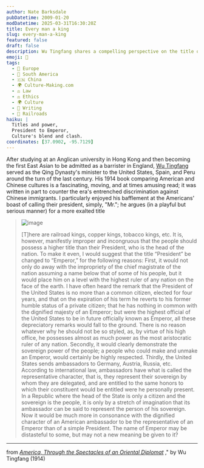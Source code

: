 ```yaml
---
author: Nate Barksdale
pubDatetime: 2009-01-20
modDatetime: 2025-03-31T16:30:20Z
title: Every man a king
slug: every-man-a-king
featured: false
draft: false
description: Wu Tingfang shares a compelling perspective on the title of the American president, advocating for a change to "Emperor" to elevate the position and reflect its true significance.
emoji: 👑
tags:
  - 🍷 Europe
  - 🧉 South America
  - 🇨🇳 China
  - 🌍 Culture-Making.com
  - ⚖️ Law
  - ⚖️ Ethics
  - 🌍 Culture
  - 📝 Writing
  - 🚂 Railroads
haiku: |
  Titles and power,  
  President to Emperor,  
  Culture's blend and clash.
coordinates: [37.0902, -95.7129]
---
```


After studying at an Anglican university in Hong Kong and then becoming the first East Asian to be admitted as a barrister in England, [Wu Tingfang](http://en.wikipedia.org/wiki/Wu_Tingfang) served as the Qing Dynasty's minister to the United States, Spain, and Peru around the turn of the last century. His 1914 book comparing American and Chinese cultures is a fascinating, moving, and at times amusing read; it was written in part to counter the era's entrenched discrimination against Chinese immigrants. I particularly enjoyed his bafflement at the Americans' boast of calling their president, simply, "Mr."; he argues (in a playful but serious manner) for a more exalted title

> ![image](http://culture-making.com/media/450px-Wu_Tingfang1_210.jpg)
>
> [T]here are railroad kings, copper kings, tobacco kings, etc. It is, however, manifestly improper and incongruous that the people should possess a higher title than their President, who is the head of the nation. To make it even, I would suggest that the title “President” be changed to “Emperor,” for the following reasons: First, it would not only do away with the impropriety of the chief magistrate of the nation assuming a name below that of some of his people, but it would place him on a level with the highest ruler of any nation on the face of the earth. I have often heard the remark that the President of the United States is no more than a common citizen, elected for four years, and that on the expiration of his term he reverts to his former humble status of a private citizen; that he has nothing in common with the dignified majesty of an Emperor; but were the highest official of the United States to be in future officially known as Emperor, all these depreciatory remarks would fall to the ground. There is no reason whatever why he should not be so styled, as, by virtue of his high office, he possesses almost as much power as the most aristocratic ruler of any nation. Secondly, it would clearly demonstrate the sovereign power of the people; a people who could make and unmake an Emperor, would certainly be highly respected. Thirdly, the United States sends ambassadors to Germany, Austria, Russia, etc. According to international law, ambassadors have what is called the representative character, that is, they represent their sovereign by whom they are delegated, and are entitled to the same honors to which their constituent would be entitled were he personally present. In a Republic where the head of the State is only a citizen and the sovereign is the people, it is only by a stretch of imagination that its ambassador can be said to represent the person of his sovereign. Now it would be much more in consonance with the dignified character of an American ambassador to be the representative of an Emperor than of a simple President. The name of Emperor may be distasteful to some, but may not a new meaning be given to it?

---

from _[America, Through the Spectacles of an Oriental Diplomat](http://books.google.com/books?id=VTcTAAAAYAAJ&printsec=frontcover&dq=america+through+the+spectacles&ei=U9N0SfLhHobWlQTa9ZG6Dg#)_ ," by Wu Tingfang (1914)
